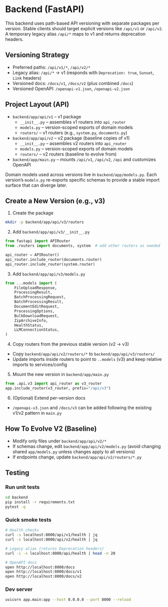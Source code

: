 # Backend (FastAPI)

This backend uses path-based API versioning with separate packages per version. Stable clients should target explicit versions like `/api/v1` or `/api/v2`. A temporary legacy alias `/api/*` maps to v1 and returns deprecation headers.

## Versioning Strategy
- Preferred paths: `/api/v1/*`, `/api/v2/*`
- Legacy alias: `/api/*` → v1 (responds with `Deprecation: true`, `Sunset`, `Link` headers)
- Versioned docs: `/docs/v1`, `/docs/v2` (plus combined `/docs`)
- Versioned OpenAPI: `/openapi-v1.json`, `/openapi-v2.json`

## Project Layout (API)
- `backend/app/api/v1` – v1 package
  - `__init__.py` – assembles v1 routers into `api_router`
  - `models.py` – version-scoped exports of domain models
  - `routers/` – v1 routers (e.g., `system.py`, `documents.py`)
- `backend/app/api/v2` – v2 package (baseline copies of v1)
  - `__init__.py` – assembles v2 routers into `api_router`
  - `models.py` – version-scoped exports of domain models
  - `routers/` – v2 routers (baseline to evolve from)
- `backend/app/main.py` – mounts `/api/v1`, `/api/v2`, `/api` and customizes OpenAPI

Domain models used across versions live in `backend/app/models.py`. Each version’s `models.py` re-exports specific schemas to provide a stable import surface that can diverge later.

## Create a New Version (e.g., v3)
1) Create the package
```bash
mkdir -p backend/app/api/v3/routers
```

2) Add `backend/app/api/v3/__init__.py`
```python
from fastapi import APIRouter
from .routers import documents, system  # add other routers as needed

api_router = APIRouter()
api_router.include_router(documents.router)
api_router.include_router(system.router)
```

3) Add `backend/app/api/v3/models.py`
```python
from ...models import (
    FileUploadResponse,
    ProcessingResult,
    BatchProcessingRequest,
    BatchProcessingResult,
    DocumentEditRequest,
    ProcessingOptions,
    BulkDownloadRequest,
    ZipArchiveInfo,
    HealthStatus,
    LLMConnectionStatus,
)
```

4) Copy routers from the previous stable version (v2 → v3)
- Copy `backend/app/api/v2/routers/*` to `backend/app/api/v3/routers/`
- Update imports inside routers to point to `..models` (v3) and keep relative imports to services/config

5) Mount the new version in `backend/app/main.py`
```python
from .api.v3 import api_router as v3_router
app.include_router(v3_router, prefix="/api/v3")
```

6) (Optional) Extend per-version docs
- `/openapi-v3.json` and `/docs/v3` can be added following the existing v1/v2 pattern in `main.py`

## How To Evolve V2 (Baseline)
- Modify only files under `backend/app/api/v2/*`
- If schemas change, edit `backend/app/api/v2/models.py` (avoid changing shared `app/models.py` unless changes apply to all versions)
- If endpoints change, update `backend/app/api/v2/routers/*.py`

## Testing
### Run unit tests
```bash
cd backend
pip install -r requirements.txt
pytest -q
```

### Quick smoke tests
```bash
# Health checks
curl -s localhost:8000/api/v1/health | jq
curl -s localhost:8000/api/v2/health | jq

# Legacy alias (returns Deprecation headers)
curl -i -s localhost:8000/api/health | head -n 20

# OpenAPI docs
open http://localhost:8000/docs
open http://localhost:8000/docs/v1
open http://localhost:8000/docs/v2
```

### Dev server
```bash
uvicorn app.main:app --host 0.0.0.0 --port 8000 --reload
```
